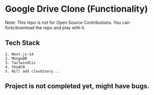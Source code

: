 # Google Drive Clone (Functionality)

Note: This repo is not for Open Source Contributions. You can fork/download the repo and play with it.

## Tech Stack
    1. Next.js-14
    2. MongoDB
    3. TailwindCss
    4. ShadCN
    5. Will add cloudinary...

## Project is not completed yet, might have bugs.

